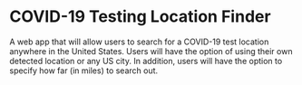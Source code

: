 # COVID-19 Testing Location Finder
A web app that will allow users to search for a COVID-19 test location anywhere in the United States. Users will have the option of using their own detected location or any US city. In addition, users will have the option to specify how far (in miles) to search out. 


